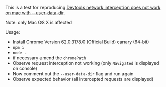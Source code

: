 This is a test for reproducing [Devtools network interception does not work on mac with --user-data-dir](https://bugs.chromium.org/p/chromium/issues/detail?id=752010#c12).

Note: only Mac OS X is affected

Usage:

- Install Chrome Version 62.0.3178.0 (Official Build) canary (64-bit)
- `npm i`
- `node .`
- if necessary amend the `chromePath`
- Observe request interception not working (only `Navigated` is displayed on console)
- Now comment out the `--user-data-dir` flag and run again
- Observe expected behavior (all intercepted requests are displayed)
